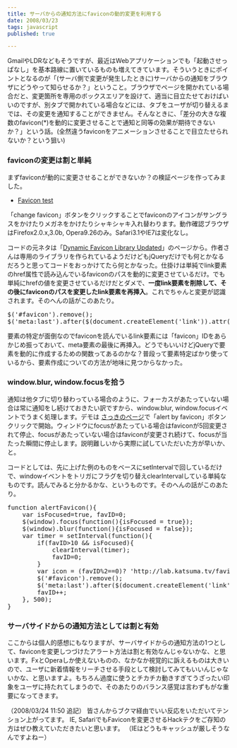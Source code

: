 ```yaml
---
title: サーバからの通知方法にfaviconの動的変更を利用する
date: 2008/03/23
tags: javascript
published: true

---
```


<p>GmailやLDRなどもそうですが、最近はWebアプリケーションでも「起動させっぱなし」を基本路線に置いているものも増えてきています。そういうときにポイントとなるのが「(サーバ側で変更が発生したときに)サーバからの通知をブラウザにどうやって知らせるか？」ということ。ブラウザでページを開かれている場合だと、変更箇所を専用のボックスエリアを設けて、適当に目立たせておけばいいのですが、別タブで開かれている場合などには、タブをユーザが切り替えるまでは、その変更を通知することができません。そんなときに、「差分の大きな複数のfavicon(*)を動的に変更させることで通知と同等の効果が期待できないか？」という話。(全然違うfaviconをアニメーションさせることで目立たせられないか？という狙い)</p>

<h3>faviconの変更は割と単純</h3>
<p>まずfaviconが動的に変更させることができないか？の検証ページを作ってみました。</p>
<p><ul><li><a href="http://lab.katsuma.tv/favicon/">Favicon test</a></li></ul></p>
<p>「change favicon」ボタンをクリックすることでfaviconのアイコンがサングラスをかけたりメガネをかけたりシャキシャキ入れ替わります。動作確認ブラウザはFirefox2.0.x,3.0b, Opera9.26のみ。Safari3.1やIE7は変化なし。</p>

<p>コードの元ネタは「<a href="http://softwareas.com/dynamic-favicon-library-updated">Dynamic Favicon Library Updated</a>」のページから。作者さんは専用のライブラリを作られているようだけどもjQueryだけでも何とかなるだろうと思ってコードをおっかけてたら何とかなった。仕掛けは単純でlink要素のhref属性で読み込んでいるfaviconのパスを動的に変更させているだけ。でも単純にhrefの値を変更させているだけだとダメで、<strong>一度link要素を削除して、その後にfaviconのパスを変更したlink要素を再挿入</strong>。これでちゃんと変更が認識されます。そのへんの話がこのあたり。</p>

<p><pre>
$('#favicon').remove();
$('meta:last').after($(document.createElement('link')).attr('id', 'favicon').attr('rel', 'shortcut icon').attr('href', icon));
</pre></p>

<p>要素の特定が面倒なのでfaviconを読んでいるlink要素には「favicon」IDをあらかじめ振っておいて、meta要素の最後に再挿入。どうでもいいけどjQueryで要素を動的に作成するための関数ってあるのかな？普段って要素特定ばかり使っているから、要素作成についての方法が地味に見つからなかった。</p>

<h3>window.blur, window.focusを拾う</h3>
<p>通知は他タブに切り替わっている場合のように、フォーカスがあたっていない場合は常に通知をし続けておきたい訳ですから、window.blur, window.focusイベントでうまく処理します。デモは
<a href="http://lab.katsuma.tv/favicon/">さっきのページ</a>で「alert by favicon」ボタンクリックで開始。ウィンドウにfocusがあたっている場合はfaviconが5回変更されて停止、focusがあたっていない場合はfaviconが変更され続けて、focusが当たった瞬間に停止します。説明難しいから実際に試していただいた方が早いか、と。</p>

<p>コードとしては、先に上げた例のものをベースにsetIntervalで回しているだけで、windowイベントをトリガにフラグを切り替えclearIntervalしている単純なものです。読んでみると分かるかな、というものです。そのへんの話がこのあたり。</p>
<p><pre>
function alertFavicon(){
	var isFocused=true, favID=0;
	$(window).focus(function(){isFocused = true});
	$(window).blur(function(){isFocused = false});	
	var timer = setInterval(function(){
		if(favID>10 && isFocused){
			clearInterval(timer);
			favID=0;
		}
		var icon = (favID%2==0)? 'http://lab.katsuma.tv/favicon/favicon2.ico': 'http://lab.katsuma.tv/favicon/favicon.ico';
		$('#favicon').remove();
		$('meta:last').after($(document.createElement('link')).attr('id', 'favicon').attr('rel', 'shortcut icon').attr('href', icon));
		favID++;
	}, 500);
}
</pre></p>

<h3>サーバサイドからの通知方法としては割と有効</h3>
<p>ここからは個人的感想にもなりますが、サーバサイドからの通知方法の1つとして、faviconを変更しつづけたアラート方法は割と有効なんじゃないかな、と思います。FxとOperaしか使えないものの、なかなか視覚的に訴えるものは大きいので、ユーザに新着情報をリーチさせる手段として検討してみてもいいんじゃないかな、と思いますよ。もちろん過度に使うとチカチカ動きすぎてうざったい印象をユーザに持たれてしまうので、そのあたりのバランス感覚は言わずもがな重要になってきます。</p>

<p>
（2008/03/24 11:50 追記）
皆さんからブクマ経由でいい反応をいただいてテンション上がってます。
IE, SafariでもFaviconを変更させるHackテクをご存知の方はぜひ教えていただきたいと思います。
（IEはどうもキャッシュが厳しそうなんですよねー）
</p>
